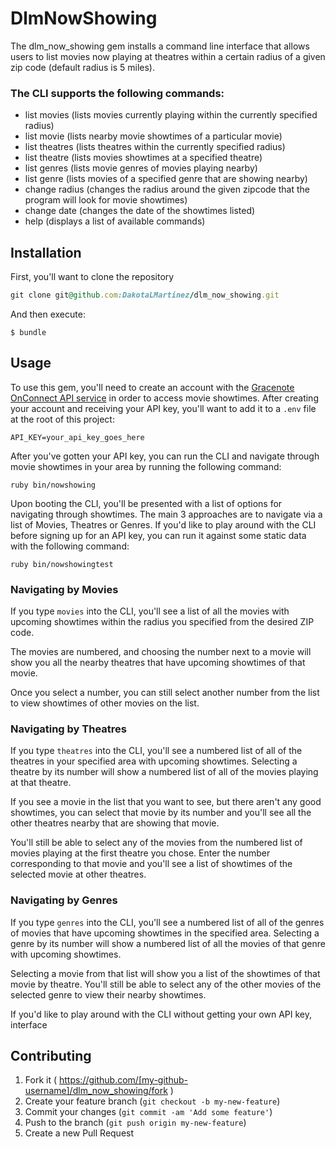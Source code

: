 # DlmNowShowing

The dlm_now_showing gem installs a command line interface that allows users to list movies now playing at theatres within a certain radius of a given zip code (default radius is 5 miles).

### The CLI supports the following commands:
* list movies (lists movies currently playing within the currently specified radius)
* list movie (lists nearby movie showtimes of a particular movie)
* list theatres (lists theatres within the currently specified radius)
* list theatre (lists movies showtimes at a specified theatre)
* list genres (lists movie genres of movies playing nearby)
* list genre (lists movies of a specified genre that are showing nearby)
* change radius (changes the radius around the given zipcode that the program will look for movie showtimes)
* change date (changes the date of the showtimes listed)
* help (displays a list of available commands)


## Installation

First, you'll want to clone the repository

```ruby
git clone git@github.com:DakotaLMartinez/dlm_now_showing.git
```

And then execute:

    $ bundle

## Usage

To use this gem, you'll need to create an account with the [Gracenote OnConnect API service](http://developer.tmsapi.com/member/register) in order to access movie showtimes. After creating your account and receiving your API key, you'll want to add it to a `.env` file at the root of this project:

```
API_KEY=your_api_key_goes_here
```

After you've gotten your API key, you can run the CLI and navigate through movie showtimes in your area by running the following command:

```
ruby bin/nowshowing
```

Upon booting the CLI, you'll be presented with a list of options for navigating through showtimes. The main 3 approaches are to navigate via a list of Movies, Theatres or Genres. If you'd like to play around with the CLI before signing up for an API key, you can run it against some static data with the following command:

```
ruby bin/nowshowingtest
```

### Navigating by Movies

If you type `movies` into the CLI, you'll see a list of all the movies with upcoming showtimes within the radius you specified from the desired ZIP code. 

The movies are numbered, and choosing the number next to a movie will show you all the nearby theatres that have upcoming showtimes of that movie. 

Once you select a number, you can still select another number from the list to view showtimes of other movies on the list.

### Navigating by Theatres 

If you type `theatres` into the CLI, you'll see a numbered list of all of the theatres in your specified area with upcoming showtimes. Selecting a theatre by its number will show a numbered list of all of the movies playing at that theatre. 

If you see a movie in the list that you want to see, but there aren't any good showtimes, you can select that movie by its number and you'll see all the other theatres nearby that are showing that movie. 

You'll still be able to select any of the movies from the numbered list of movies playing at the first theatre you chose. Enter the number corresponding to that movie and you'll see a list of showtimes of the selected movie at other theatres.

### Navigating by Genres

If you type `genres` into the CLI, you'll see a numbered list of all of the genres of movies that have upcoming showtimes in the specified area. Selecting a genre by its number will show a numbered list of all the movies of that genre with upcoming showtimes. 

Selecting a movie from that list will show you a list of the showtimes of that movie by theatre. You'll still be able to select any of the other movies of the selected genre to view their nearby showtimes.


If you'd like to play around with the CLI without getting your own API key, interface

## Contributing

1. Fork it ( https://github.com/[my-github-username]/dlm_now_showing/fork )
2. Create your feature branch (`git checkout -b my-new-feature`)
3. Commit your changes (`git commit -am 'Add some feature'`)
4. Push to the branch (`git push origin my-new-feature`)
5. Create a new Pull Request

